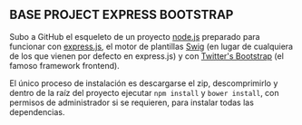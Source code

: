 BASE PROJECT EXPRESS BOOTSTRAP
------------------------------
Subo a GitHub el esqueleto de un proyecto [node.js](http://nodejs.org/) preparado para funcionar con [express.js](http://expressjs.com/), el motor de plantillas [Swig](http://paularmstrong.github.io/swig/) (en lugar de cualquiera de los que vienen por defecto en express.js) y con [Twitter's Bootstrap](http://getbootstrap.com/) (el famoso framework frontend).

El único proceso de instalación es descargarse el zip, descomprimirlo y dentro de la raíz del proyecto ejecutar `npm install` y `bower install`, con permisos de administrador si se requieren, para instalar todas las dependencias.